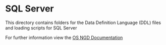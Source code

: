 # SQL Server

This directory contains folders for the Data Definition Language (DDL) files and loading scripts for SQL Server

For further information view the [OS NGD Documentation](https://osngd.gitbook.io/osngd/)
